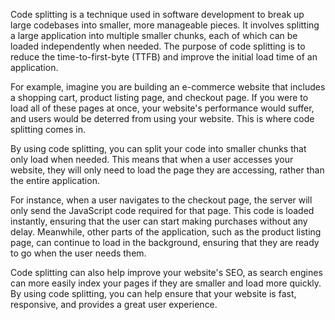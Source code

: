 

Code splitting is a technique used in software development to break up large codebases into smaller, more manageable pieces. It involves splitting a large application into multiple smaller chunks, each of which can be loaded independently when needed. The purpose of code splitting is to reduce the time-to-first-byte (TTFB) and improve the initial load time of an application.

For example, imagine you are building an e-commerce website that includes a shopping cart, product listing page, and checkout page. If you were to load all of these pages at once, your website's performance would suffer, and users would be deterred from using your website. This is where code splitting comes in.

By using code splitting, you can split your code into smaller chunks that only load when needed. This means that when a user accesses your website, they will only need to load the page they are accessing, rather than the entire application.

For instance, when a user navigates to the checkout page, the server will only send the JavaScript code required for that page. This code is loaded instantly, ensuring that the user can start making purchases without any delay. Meanwhile, other parts of the application, such as the product listing page, can continue to load in the background, ensuring that they are ready to go when the user needs them.

Code splitting can also help improve your website's SEO, as search engines can more easily index your pages if they are smaller and load more quickly. By using code splitting, you can help ensure that your website is fast, responsive, and provides a great user experience.